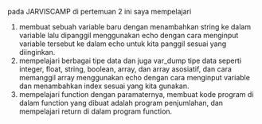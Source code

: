 pada JARVISCAMP di pertemuan 2 ini saya mempelajari
1. membuat sebuah variable baru dengan menambahkan string ke dalam variable lalu dipanggil menggunakan echo dengan cara menginput variable tersebut ke dalam echo untuk kita panggil sesuai yang diinginkan.
2. mempelajari berbagai tipe data dan juga var_dump 
tipe data seperti integer, float, string, boolean, array, dan array asosiatif, dan cara memanggil array menggunakan echo dengan cara menginput variable dan menambahkan index sesuai yang kita gunakan.
3. mempelajari function dengan paramaternya, membuat kode program di dalam function yang dibuat adalah program penjumlahan, dan mempelajari return di dalam program function.  